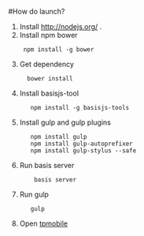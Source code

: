#How do launch?

1. Install http://nodejs.org/ .
2. Install npm bower
    ```
     npm install -g bower
    ```
3. Get dependency
    ```
      bower install
    ```
4. Install basisjs-tool
    ```
       npm install -g basisjs-tools
    ```
5. Install gulp and gulp plugins
    ```
       npm install gulp
       npm install gulp-autoprefixer
       npm install gulp-stylus --safe
    ```
6. Run basis server
    ```
        basis server
    ```
7. Run gulp
    ```
       gulp
    ```
8. Open [tpmobile](http://localhost:8001/)
